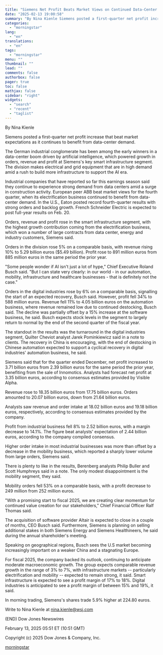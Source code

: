 ```yaml
---
title: "Siemens Net Profit Beats Market Views on Continued Data-Center Demand — 2nd Update"
date: "2025-02-13 19:00:58"
summary: "By Nina Kienle Siemens posted a first-quarter net profit increase that beat market expectations as it continues to benefit from data-center demand. The German industrial conglomerate has been among the early winners in a data-center boom driven by artificial intelligence, which powered growth in orders, revenue and profit at Siemens's..."
categories:
  - "morningstar"
lang:
  - "en"
translations:
  - "en"
tags:
  - "morningstar"
menu: ""
thumbnail: ""
lead: ""
comments: false
authorbox: false
pager: true
toc: false
mathjax: false
sidebar: "right"
widgets:
  - "search"
  - "recent"
  - "taglist"
---
```


By Nina Kienle

Siemens posted a first-quarter net profit increase that beat market expectations as it continues to benefit from data-center demand.

The German industrial conglomerate has been among the early winners in a data-center boom driven by artificial intelligence, which powered growth in orders, revenue and profit at Siemens's key smart infrastructure segment. The division makes electrical and grid equipment that are in high demand amid a rush to build more infrastructure to support the AI era.

Industrial companies that have reported so far this earnings season said they continue to experience strong demand from data centers amid a surge in construction activity. European peer ABB beat market views for the fourth quarter, when its electrification business continued to benefit from data-center demand. In the U.S., Eaton posted record fourth-quarter results with strong orders and backlog growth. French Schneider Electric is expected to post full-year results on Feb. 20.

Orders, revenue and profit rose in the smart infrastructure segment, with the highest growth contribution coming from the electrification business, which won a number of large contracts from data center, energy and industry customers, Siemens said.

Orders in the division rose 5% on a comparable basis, with revenue rising 10% to 5.29 billion euros ($5.49 billion). Profit rose to 891 million euros from 885 million euros in the same period the prior year.

"Some people wonder if AI isn't just a lot of hype," Chief Executive Roland Busch said. "But I can state very clearly: in our world - in our automation, mobility, infrastructure and healthcare businesses - that is definitely not the case."

Orders in the digital industries rose by 6% on a comparable basis, signalling the start of an expected recovery, Busch said. However, profit fell 34% to 588 million euros. Revenue fell 11% to 4.05 billion euros on the automation business, where revenue remained low due to continued destocking, Busch said. The decline was partially offset by a 15% increase at the software business, he said. Busch expects stock levels in the segment to largely return to normal by the end of the second quarter of the fiscal year.

The standout in the results was the turnaround in the digital industries segment, Quilter Cheviot analyst Jarek Pominkiewicz said in a note to clients. The recovery in China is encouraging, with the end of destocking in Chinese automation expected to support a cyclical recovery in digital industries' automation business, he said.

Siemens said that for the quarter ended December, net profit increased to 3.71 billion euros from 2.39 billion euros for the same period the prior year, benefiting from the sale of Innomotics. Analysts had forecast net profit at 3.35 billion euros, according to consensus estimates provided by Visible Alpha.

Revenue rose to 18.35 billion euros from 17.75 billion euros. Orders amounted to 20.07 billion euros, down from 21.64 billion euros.

Analysts saw revenue and order intake at 18.02 billion euros and 19.18 billion euros, respectively, according to consensus estimates provided by the company.

Profit from industrial business fell 8% to 2.52 billion euros, with a margin decrease to 14.1%. The figure beat analysts' expectation of 2.44 billion euros, according to the company compiled consensus.

Higher order intake in most industrial businesses was more than offset by a decrease in the mobility business, which reported a sharply lower volume from large orders, Siemens said.

There is plenty to like in the results, Berenberg analysts Philip Buller and Scott Humphreys said in a note. The only modest disappointment is the mobility segment, they said.

Mobility orders fell 53% on a comparable basis, with a profit decrease to 249 million from 252 million euros.

"With a promising start to fiscal 2025, we are creating clear momentum for continued value creation for our stakeholders," Chief Financial Officer Ralf Thomas said.

The acquisition of software provider Altair is expected to close in a couple of months, CEO Busch said. Furthermore, Siemens is planning on selling additional stakes in both Siemens Energy and Siemens Healthineers, he said during the annual shareholder's meeting.

Speaking on geographical regions, Busch sees the U.S market becoming increasingly important on a weaker China and a stagnating Europe.

For fiscal 2025, the company backed its outlook, continuing to anticipate moderate macroeconomic growth. The group expects comparable revenue growth in the range of 3% to 7%, with infrastructure markets -- particularly electrification and mobility -- expected to remain strong, it said. Smart infrastructure is expected to see a profit margin of 17% to 18%. Digital industries is anticipated to see a profit margin of between 15% and 19%, it said.

In morning trading, Siemens's shares trade 5.9% higher at 224.80 euros.

Write to Nina Kienle at nina.kienle@wsj.com

(END) Dow Jones Newswires

February 13, 2025 05:51 ET (10:51 GMT)

Copyright (c) 2025 Dow Jones & Company, Inc.

[morningstar](https://www.morningstar.com/news/dow-jones/202502135433/siemens-net-profit-beats-market-views-on-continued-data-center-demand-2nd-update)
